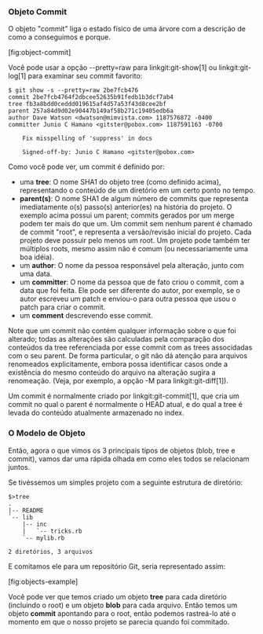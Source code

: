 ﻿### Objeto Commit ###

O objeto "commit" liga o estado físico de uma árvore com a descrição de como 
a conseguimos e porque.

[fig:object-commit]

Você pode usar a opção --pretty=raw para linkgit:git-show[1] ou 
linkgit:git-log[1] para examinar seu commit favorito: 

    $ git show -s --pretty=raw 2be7fcb476
    commit 2be7fcb4764f2dbcee52635b91fedb1b3dcf7ab4
    tree fb3a8bdd0ceddd019615af4d57a53f43d8cee2bf
    parent 257a84d9d02e90447b149af58b271c19405edb6a
    author Dave Watson <dwatson@mimvista.com> 1187576872 -0400
    committer Junio C Hamano <gitster@pobox.com> 1187591163 -0700

        Fix misspelling of 'suppress' in docs

        Signed-off-by: Junio C Hamano <gitster@pobox.com>

Como você pode ver, um commit é definido por:

- uma **tree**: O nome SHA1 do objeto tree (como definido acima), representando
  o conteúdo de um diretório em um certo ponto no tempo. 
- **parent(s)**: O nome SHA1 de algum número de commits que representa 
  imediatamente o(s) passo(s) anterior(es) na história do projeto. O exemplo 
  acima possui um parent; commits gerados por um merge podem ter mais do que um. 
  Um commit sem nenhum parent é chamado de commit "root", e representa a 
  versão/revisão inicial do projeto. Cada projeto deve possuir pelo menos um 
  root. Um projeto pode também ter múltiplos roots, mesmo assim não é comum
  (ou necessariamente uma boa idéia).
- um **author**: O nome da pessoa responsável pela alteração, junto com uma 
  data. 
- um **committer**: O nome da pessoa que de fato criou o commit, com a data
  que foi feita. Ele pode ser diferente do autor, por exemplo, se o autor 
  escreveu um patch e enviou-o para outra pessoa que usou o patch para criar o
  commit.  
- um **comment** descrevendo esse commit.

Note que um commit não contém qualquer informação sobre o que foi alterado;
todas as alterações são calculadas pela comparação dos conteúdos da tree
referenciada por esse commit com as trees associdadas com o seu parent.
De forma particular, o git não dá atenção para arquivos renomeados 
explicitamente, embora possa identificar casos onde a existência do mesmo 
conteúdo do arquivo na alteração sugira a renomeação. (Veja, por exemplo, a 
opção -M para linkgit:git-diff[1]).  

Um commit é normalmente criado por linkgit:git-commit[1], que cria um commit no 
qual o parent é normalmente o HEAD atual, e do qual a tree é levada do conteúdo
atualmente armazenado no index.

### O Modelo de Objeto ###

Então, agora o que vimos os 3 principais tipos de objetos (blob, tree e commit),
vamos dar uma rápida olhada em como eles todos se relacionam juntos.

Se tivéssemos um simples projeto com a seguinte estrutura de diretório:

    $>tree
    .
    |-- README
    `-- lib
        |-- inc
        |   `-- tricks.rb
        `-- mylib.rb

    2 diretórios, 3 arquivos

E comitamos ele para um repositório Git, seria representado assim:

[fig:objects-example]

Você pode ver que temos criado um objeto **tree** para cada diretório 
(incluindo o root) e um objeto **blob** para cada arquivo. Então temos um 
objeto **commit** apontando para o root, então podemos rastreá-lo até o momento 
em que o nosso projeto se parecia quando foi commitado.